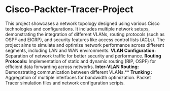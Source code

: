 # Cisco-Packter-Tracer-Project
This project showcases a network topology designed using various Cisco technologies and configurations. 
It includes multiple network setups, demonstrating the integration of different VLANs, routing protocols (such as OSPF and EIGRP), and security features like access control lists (ACLs).
The project aims to simulate and optimize network performance across different segments, including LAN and WAN environments.
**VLAN Configuration:** Separation of network traffic for better security and performance.
**Routing Protocols:** Implementation of static and dynamic routing (RIP, OSPF) for efficient data forwarding across networks.
**Inter-VLAN Routing:** Demonstrating communication between different VLANs.**
**Trunking :** Aggregation of multiple interfaces for bandwidth optimization.
Packet Tracer simulation files and network configuration scripts.
